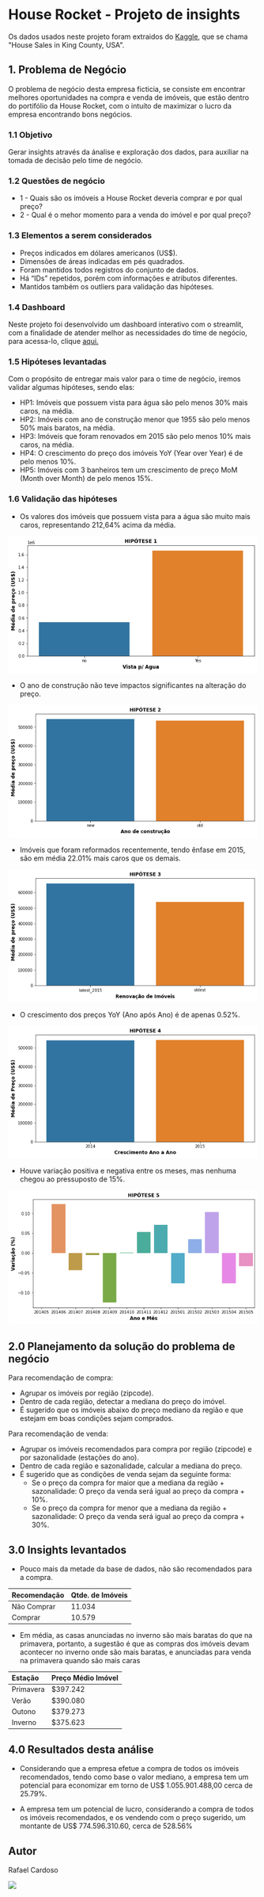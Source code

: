 # House Rocket - Projeto de insights

Os dados usados neste projeto foram extraidos do [Kaggle](https://www.kaggle.com/harlfoxem/housesalesprediction), que se chama "House Sales in King County, USA".

## 1. Problema de Negócio

O problema de negócio desta empresa ficticia, se consiste em encontrar melhores oportunidades na compra e venda de imóveis, que estão dentro do portifólio da House Rocket, com o intuíto de maximizar o lucro da empresa encontrando bons negócios.

### 1.1 Objetivo

Gerar insights através da ánalise e exploração dos dados, para auxiliar na tomada de decisão pelo time de negócio.

### 1.2 Questões de negócio
- 1 - Quais são os imóveis a House Rocket deveria comprar e por qual preço?
- 2 - Qual é o mehor momento para a venda do imóvel e por qual preço?

### 1.3 Elementos a serem considerados
- Preços indicados em dólares americanos (US$).
- Dimensões de áreas indicadas em pés quadrados.
- Foram mantidos todos registros do conjunto de dados.
- Há “IDs” repetidos, porém com informações e atributos diferentes.
- Mantidos também os outliers para validação das hipóteses.

### 1.4 Dashboard

Neste projeto foi desenvolvido um dashboard interativo com o streamlit, com a finalidade de atender melhor as necessidades do time de negócio, para acessa-lo, clique [aqui.](https://datascientist-house-rocket.herokuapp.com/)

### 1.5 Hipóteses levantadas

Com o propósito de entregar mais valor para o time de negócio, iremos validar algumas hipóteses, sendo elas:

- HP1: Imóveis que possuem vista para água são pelo menos 30% mais caros, na média.
- HP2: Imóveis com ano de construção menor que 1955 são pelo menos 50% mais baratos, na média.
- HP3: Imóveis que foram renovados em 2015 são pelo menos 10% mais caros, na média.
- HP4: O crescimento do preço dos imóveis YoY (Year over Year) é de pelo menos 10%.
- HP5: Imóveis com 3 banheiros tem um crescimento de preço MoM (Month over Month) de pelo menos 15%.

### 1.6 Validação das hipóteses

- Os valores dos imóveis que possuem vista para a água são muito mais caros, representando 212,64% acima da média.

![](reports/images/HP1.png)

- O ano de construção não teve impactos significantes na alteração do preço.

![](reports/images/HP2.png)

- Imóveis que foram reformados recentemente, tendo ênfase em 2015, são em média 22.01% mais caros que os demais.

![](reports/images/HP3.png)

- O crescimento dos preços YoY (Ano após Ano) é de apenas 0.52%.

![](reports/images/HP4.png)

- Houve variação positiva e negativa entre os meses, mas nenhuma chegou ao pressuposto de 15%.

![](reports/images/HP5.png)

## 2.0 Planejamento da solução do problema de negócio
Para recomendação de compra:
- Agrupar os imóveis por região (zipcode).
- Dentro de cada região, detectar a mediana do preço do imóvel.
- É sugerido que os imóveis abaixo do preço mediano da região e que estejam em boas condições sejam comprados.

Para recomendação de venda:
- Agrupar os imóveis recomendados para compra por região (zipcode) e por sazonalidade (estações do ano).
- Dentro de cada região e sazonalidade, calcular a mediana do preço.
- É sugerido que as condições de venda sejam da seguinte forma:
    + Se o preço da compra for maior que a mediana da região + sazonalidade: O preço da venda será igual ao preço da compra + 10%.
    + Se o preço da compra for menor que a mediana da região + sazonalidade: O preço da venda será igual ao preço da compra + 30%.
    
## 3.0 Insights levantados
- Pouco mais da metade da base de dados, não são recomendados para a compra.

| Recomendação | Qtde. de Imóveis |
| :--- | :--- |
| Não Comprar | 11.034 |
| Comprar | 10.579 |

- Em média, as casas anunciadas no inverno são mais baratas do que na primavera, portanto, a sugestão é que as compras dos imóveis devam acontecer no inverno onde são mais baratas, e anunciadas para venda na primavera quando são mais caras

| Estação | Preço Médio Imóvel |
| :--- | :--- |
| Primavera | $397.242 |
| Verão | $390.080 |
| Outono | $379.273 |
| Inverno | $375.623 |

## 4.0 Resultados desta análise
- Considerando que a empresa efetue a compra de todos os imóveis recomendados, tendo como base o valor mediano, a empresa tem um potencial para economizar em torno de US$ 1.055.901.488,00 cerca de 25.79%.

- A empresa tem um potencial de lucro, considerando a compra de todos os imóveis recomendados, e os vendendo com o preço sugerido, um montante de US$ 774.596.310.60, cerca de 528.56%

## Autor
Rafael Cardoso

<a href = "https://www.linkedin.com/in/rafael-cardoso-paiva/-45875016a" target="_blank"><img src="https://img.shields.io/badge/-LinkedIn-%230077B5?style=for-the-badge&logo=linkedin&logoColor=white" target="_blank"></a>
